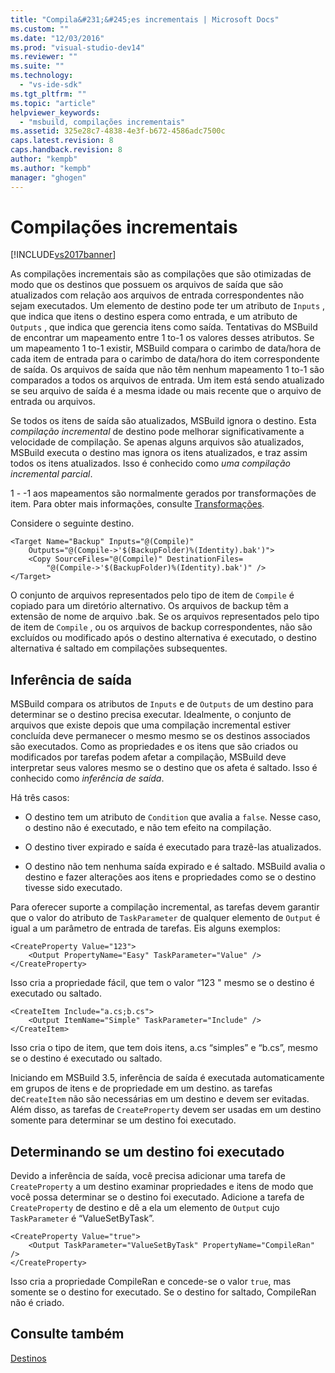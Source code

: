 ```yaml
---
title: "Compila&#231;&#245;es incrementais | Microsoft Docs"
ms.custom: ""
ms.date: "12/03/2016"
ms.prod: "visual-studio-dev14"
ms.reviewer: ""
ms.suite: ""
ms.technology: 
  - "vs-ide-sdk"
ms.tgt_pltfrm: ""
ms.topic: "article"
helpviewer_keywords: 
  - "msbuild, compilações incrementais"
ms.assetid: 325e28c7-4838-4e3f-b672-4586adc7500c
caps.latest.revision: 8
caps.handback.revision: 8
author: "kempb"
ms.author: "kempb"
manager: "ghogen"
---
```

# Compila&#231;&#245;es incrementais
[!INCLUDE[vs2017banner](../code-quality/includes/vs2017banner.md)]

As compilações incrementais são as compilações que são otimizadas de modo que os destinos que possuem os arquivos de saída que são atualizados com relação aos arquivos de entrada correspondentes não sejam executados.  Um elemento de destino pode ter um atributo de `Inputs` , que indica que itens o destino espera como entrada, e um atributo de `Outputs` , que indica que gerencia itens como saída.  Tentativas do MSBuild de encontrar um mapeamento entre 1 to\-1 os valores desses atributos.  Se um mapeamento 1 to\-1 existir, MSBuild compara o carimbo de data\/hora de cada item de entrada para o carimbo de data\/hora do item correspondente de saída.  Os arquivos de saída que não têm nenhum mapeamento 1 to\-1 são comparados a todos os arquivos de entrada.  Um item está sendo atualizado se seu arquivo de saída é a mesma idade ou mais recente que o arquivo de entrada ou arquivos.  
  
 Se todos os itens de saída são atualizados, MSBuild ignora o destino.  Esta *compilação incremental* de destino pode melhorar significativamente a velocidade de compilação.  Se apenas alguns arquivos são atualizados, MSBuild executa o destino mas ignora os itens atualizados, e traz assim todos os itens atualizados.  Isso é conhecido como *uma compilação incremental parcial*.  
  
 1 \- \-1 aos mapeamentos são normalmente gerados por transformações de item.  Para obter mais informações, consulte [Transformações](../msbuild/msbuild-transforms.md).  
  
 Considere o seguinte destino.  
  
```  
<Target Name="Backup" Inputs="@(Compile)"   
    Outputs="@(Compile->'$(BackupFolder)%(Identity).bak')">  
    <Copy SourceFiles="@(Compile)" DestinationFiles=  
        "@(Compile->'$(BackupFolder)%(Identity).bak')" />  
</Target>  
```  
  
 O conjunto de arquivos representados pelo tipo de item de `Compile` é copiado para um diretório alternativo.  Os arquivos de backup têm a extensão de nome de arquivo .bak.  Se os arquivos representados pelo tipo de item de `Compile` , ou os arquivos de backup correspondentes, não são excluídos ou modificado após o destino alternativa é executado, o destino alternativa é saltado em compilações subsequentes.  
  
## Inferência de saída  
 MSBuild compara os atributos de `Inputs` e de `Outputs` de um destino para determinar se o destino precisa executar.  Idealmente, o conjunto de arquivos que existe depois que uma compilação incremental estiver concluída deve permanecer o mesmo mesmo se os destinos associados são executados.  Como as propriedades e os itens que são criados ou modificados por tarefas podem afetar a compilação, MSBuild deve interpretar seus valores mesmo se o destino que os afeta é saltado.  Isso é conhecido como *inferência de saída*.  
  
 Há três casos:  
  
-   O destino tem um atributo de `Condition` que avalia a `false`.  Nesse caso, o destino não é executado, e não tem efeito na compilação.  
  
-   O destino tiver expirado e saída é executado para trazê\-las atualizados.  
  
-   O destino não tem nenhuma saída expirado e é saltado.  MSBuild avalia o destino e fazer alterações aos itens e propriedades como se o destino tivesse sido executado.  
  
 Para oferecer suporte a compilação incremental, as tarefas devem garantir que o valor do atributo de `TaskParameter` de qualquer elemento de `Output` é igual a um parâmetro de entrada de tarefas.  Eis alguns exemplos:  
  
```  
<CreateProperty Value="123">  
    <Output PropertyName="Easy" TaskParameter="Value" />  
</CreateProperty>  
```  
  
 Isso cria a propriedade fácil, que tem o valor “123 " mesmo se o destino é executado ou saltado.  
  
```  
<CreateItem Include="a.cs;b.cs">  
    <Output ItemName="Simple" TaskParameter="Include" />  
</CreateItem>  
```  
  
 Isso cria o tipo de item, que tem dois itens, a.cs “simples” e “b.cs”, mesmo se o destino é executado ou saltado.  
  
 Iniciando em MSBuild 3.5, inferência de saída é executada automaticamente em grupos de itens e de propriedade em um destino.  as tarefas de`CreateItem` não são necessárias em um destino e devem ser evitadas.  Além disso, as tarefas de `CreateProperty` devem ser usadas em um destino somente para determinar se um destino foi executado.  
  
## Determinando se um destino foi executado  
 Devido a inferência de saída, você precisa adicionar uma tarefa de `CreateProperty` a um destino examinar propriedades e itens de modo que você possa determinar se o destino foi executado.  Adicione a tarefa de `CreateProperty` de destino e dê a ela um elemento de `Output` cujo `TaskParameter` é “ValueSetByTask”.  
  
```  
<CreateProperty Value="true">  
    <Output TaskParameter="ValueSetByTask" PropertyName="CompileRan" />  
</CreateProperty>  
```  
  
 Isso cria a propriedade CompileRan e concede\-se o valor `true`, mas somente se o destino for executado.  Se o destino for saltado, CompileRan não é criado.  
  
## Consulte também  
 [Destinos](../msbuild/msbuild-targets.md)